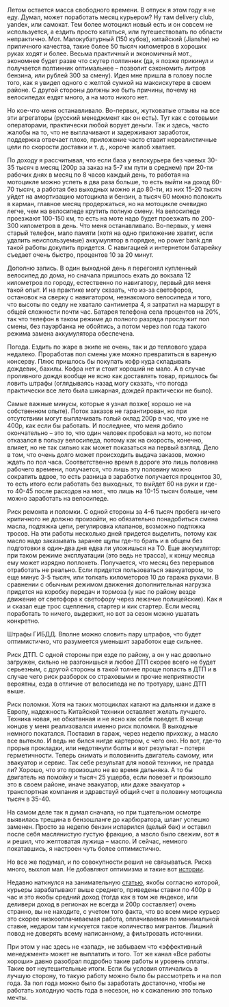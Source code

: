 Летом остается масса свободного времени. В отпуск я этом году я не еду. Думал, может поработать месяц курьером? Ну там delivery club, yandex, или самокат. Тем более мотоцикл новый есть и он совсем не используется, а ездить просто кататься, или путешествовать по области непрактично. Мот. Малокубатурный (150 кубов), китайский (Jianshe) но приличного качества, такие более 50 тысяч километров в хороших руках ходят и более. Весьма практичный и экономичный мот., экономнее будет разве что скутер полтинник (да, я позже прикинул и получается полтинник оптимальнее – позволит сэкономить литров бензина, или рублей 300 за смену). Идея мне пришла в голову после того, как я увидел одного с желтой сумкой на максискутере в своем районе. С другой стороны должны же быть причины, почему на велосипедах ездят много, а на мото никого нет.

Но кое-что меня останавливало. Во-первых, жутковатые отзывы на все эти агрегаторы (русский менеджмент как он есть). Тут как с сотовыми операторами, практически любой ворует деньги. Так и здесь, часто жалобы на то, что не выплачивают и задерживают заработок, поддержка отвечает плохо, приложение часто ставит нереалистичные цели по скорости доставки и т. д., короче жалоб хватает.

По доходу я рассчитывал, что если база у велокурьера без чаевых 30-35 тысяч в месяц (200р за заказ на 5-7 км пути в среднем) при 20-ти рабочих днях в месяц по 8 часов каждый день, то работая на мотоцикле можно успеть в два раза больше, то есть выйти на доход 60-70 тысяч, а работая без выходных можно и до 80-ти, из них 15-20 тысяч уйдет на амортизацию мотоцикла и бензин, а тысяч 60 можно положить в карман, главное месяц продержаться, но на мотоцикле очевидно легче, чем на велосипеде крутить полную смену. На велосипеде проезжают 100-150 км, то есть на моте надо будет проезжать по 200-300 километров в день. Что меня останавливало. Во-первых, у меня старый телефон, мало памяти (хотя на одно приложение хватит, если удалить неиспользуемые) аккумулятор в порядке, но power bank для такой работы докупить придется. С навигацией и интернетом батарейку съедает очень быстро, процентов 10 за 20 минут.

Дополню запись. В один выходной день я перегонял купленный велосипед до дома, но сначала пришлось ехать до вокзала 12 километров по городу, естественно по навигатору, первый для меня такой опыт. И на практике могу сказать, что из-за светофоров, остановок на сверку с навигатором, незнакомого велосипеда и того, что высоты по седлу не хватало сантиметра 4, я затратил на маршрут в общей сложности почти час. Батарея телефона села процентов на 20%, так что телефон в таком режиме до полного разряда прослужит пол смены, без пауэрбанка не обойтись, а потом через пол года такого режима замена аккумулятора обеспечена.

Погода. Ездить по жаре в экипе не очень, так и до теплового удара недалеко. Проработав пол смены уже можно превратиться в вареную консерву. Плюс пришлось бы покупать кофр куда складывать дождевик, бахилы. Кофра нет и стоит хороший не мало. А в случае проливного дождя вообще не ясно как доставлять товар, пришлось бы ловить штрафы (оглядываясь назад могу сказать, что погода практически все лето была шикарная, дождей практически не было).

Самые важные минусы, которые я узнал позже( хорошо не на собственном опыте). Поток заказов не гарантирован, но при отсутствиии могут выплачивать голый оклад 200р в час, что уже не 400р, как если бы работать. И последнее, что меня добило окончательно – это то, что один человек пробовал на мото, но потом отказался в пользу велосипеда, потому как на скорость, конечно, влияет, но не так сильно как может показаться на первый взгляд. Дело в том, что очень долго может происходить выдача заказов, можно ждать по пол часа. Соответственно время в дороге это лишь половина рабочего времени, получается, что лишь эту половину можно сократить вдвое, то есть разница в заработке получается процентов 30, то есть итого если работать без выходных, то выйдет 60 на руки и где-то 40-45 после расходов на мот., что лишь на 10-15 тысяч больше, чем можно заработать на велосипеде.

Риск ремонта и поломки. С одной стороны за 4-6 тысяч пробега ничего критичного не должно произойти, но обязательно понадобиться смена масла, подтяжка цепи, регулировка клапанов, возможно подтяжка тросов. На эти работы несколько дней придется выделить, потому как масло надо заказывать заранее щупы где-то брать и в общем без подготовки в один-два дня едва ли уложишься на ТО. Еще аккумулятор: при таком режиме эксплуатации (это ведь не трасса), к концу месяца ему может изрядно поплохеть. Получается, что месяц без перерывов отработать не реально. Если придется пользоваться эвакуатором, то еще минус 3-5 тысяч, или толкать километоров 10 до гаража руками. В сравнении с обычным режимом движения дополнительная нагрузка придется на коробку передач и тормоза (у нас по району везде движение от светофора к светофору через лежачие полицейские). Как я и сказал еще трос сцепления, стартер и кик стартер. Если месяц поработать то ничего, выдержит, но вот за сезон можно ушатать конкретно.

Штрафы ГИБДД. Вполне можно словить пару штрафов, что будет оптимистично, что разумеется уменьшит заработок еще сильнее.

Риск ДТП. С одной стороны при езде по району, а он у нас довольно загружен, сильно не разгонишься и любое ДТП скорее всего не будет серьезным, с другой стороны в такой толчее проще попасть в ДТП и в случае чего риск разборок со страховыми и прочие неприятности вероятны, езда в отличие от велосипеда не по тротуару, шанс ДТП выше.

Риск поломки. Хотя на таких мотоциклах катают на дальняки и даже в Европу, надежность Китайской техники оставляет желать лучшего. Техника новая, не обкатанная и не ясно как себя поведет. В конце концов у меня реализовался именно риск поломки. В выходные немного покатался. Поставил в гараж, через неделю прихожу, а масло все вытекло. И ведь не бился нигде картером, с чего оно. Но вот, где-то прорыв прокладки, или недотянули болты и вот результат – потеря герметичности. Теперь снимать и половинить двигатель самому, или эвакуатор и сервис. Так себе результат для новой техники, не правда ли? Хорошо, что это произошло не во время дальняка. А то бы двигатель на помойку и тысяч 25 ущерба, если повезет и произошло это в своем районе, иначе эвакуатор, или даже эвакуатор + транспортная компания и здравствуй общий счет в половину мотоцикла тысяч в 35-40.

На самом деле так я думал сначала, но при тщательном осмотре выявилась трещина в бензошланге до карбюратора, шланг успешно заменен. Просто за неделю бензин испарился (целый бак) и оставил после себя маслянистую густую фракцию, а масло было свежим, вот я и решил, что желтоватая лужица – масло. И сейчас, немного покатавшись, я настроен чуть более оптимистично.

Но все же подумал, и по совокупности решил не связываться. Риска много, выхлоп мал. Не добавляют оптимизма и такие вот [истории](https://vc.ru/claim/275131-yandeks-pro-otstranil-kurera-ot-raboty-iz-za-nepravilnogo-adresa-klienta "Яндекс про отстранил курьера от работы из-за неправильного адреса клиента").

Недавно наткнулся на занимательную [статью](https://thebell.io/zarplaty-kurerov-prevysili-srednie-vo-vseh-gorodah-krome-moskvy "Зарплаты курьеров превысили средние во всех городах кроме Москвы"), якобы согласно которой, курьеры зарабатывают выше среднего, приведены ставки по 400р в час и это якобы средний доход (тогда как в том же яндексе, или деливери доход в регионах не всегда и 200р составляет) очень странно, вы не находите, с учетом того факта, что во всем мире курьер это скорее низкооплачиваемая работа, оплачиваемая по минимальной ставке, недаром там кучкуется такое количество мигрантов. Лишний повод не доверять всему написанному, а фильтровать источники. 

При этом у нас здесь не «запад», не забываем что «эффективный менеджмент» может не выплатить и того. Тот же канал «Все работы хороши» давно разобрал подробно такие работы и уровень оплаты. Такие вот неутешительные итоги. Если бы условия отличались в лучшую сторону, то такую работу можно было бы рассмотреть и на пол года. За пол года можно было бы заработать достаточно, чтобы не работать холодную часть года в несезон, но к сожалению это только мечты.
